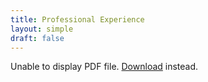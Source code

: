 ```yaml
---
title: Professional Experience
layout: simple
draft: false
---
```


<object class="max-w-prose" data="/jack_case_resume.pdf" type="application/pdf" width="100%" height="1000px">
      <p>Unable to display PDF file. <a href="/jack_case_resume.pdf">Download</a> instead.</p>
</object>